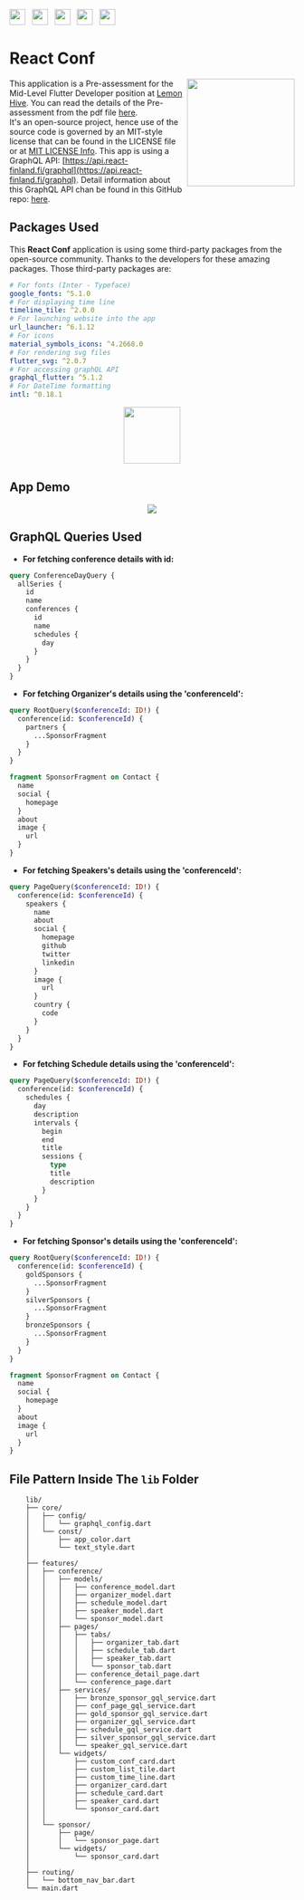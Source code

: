 <img src="screenshots/badges/built-with-love.svg" height="28px"/>&nbsp;&nbsp;
<img src="screenshots/badges/flutter-dart.svg" height="28px" />&nbsp;&nbsp;
<a href="https://choosealicense.com/licenses/mit/" target="_blank"><img src="screenshots/badges/license-MIT.svg" height="28px" /></a>&nbsp;&nbsp;
<img src="screenshots/badges/Flutter-3.svg" height="28px" />&nbsp;&nbsp;
<img src="screenshots/badges/dart-null_safety-blue.svg" height="28px"/>

# React Conf

<img align="right" src="screenshots/app_icon/playstore.png" height="190"></img>
This application is a Pre-assessment for the Mid-Level Flutter Developer position at [Lemon Hive](https://www.lemonhive.com/). You can read the details of the Pre-assessment from the pdf file [here](screenshots/pdf/Flutter-MID_Instruction.pdf).<br /> It's an open-source project, hence use of the source code is governed by an MIT-style license that can be found in the LICENSE file or at [MIT LICENSE Info](https://choosealicense.com/licenses/mit/). This app is using a GraphQL API: [https://api.react-finland.fi/graphql](https://api.react-finland.fi/graphql). Detail information about this GraphQL API chan be found in this GitHub repo: [here](https://github.com/ReactFinland/graphql-api).

## Packages Used

This **React Conf** application is using some third-party packages from the open-source community. Thanks to the developers for these amazing packages. Those third-party packages are:

```yaml
# For fonts (Inter - Typeface)
google_fonts: ^5.1.0
# For displaying time line
timeline_tile: ^2.0.0
# For launching website into the app
url_launcher: ^6.1.12
# For icons
material_symbols_icons: ^4.2668.0
# For rendering svg files
flutter_svg: ^2.0.7
# For accessing graphQL API
graphql_flutter: ^5.1.2
# For DateTime formatting
intl: ^0.18.1
```

<p align="center">
    <a href="https://drive.google.com/file/d/1N7cznrKP1JaxWaMAPTsdvH4uRltp5-ig/view?usp=sharing" target="_blank"><img src="screenshots/download_apk/download.png" height="100" ></img></a>
  </p>

## App Demo

<p align="center"><img src="screenshots/gif/app_demo.gif"></p>

## GraphQL Queries Used

- **For fetching conference details with id:**

```graphql
query ConferenceDayQuery {
  allSeries {
    id
    name
    conferences {
      id
      name
      schedules {
        day
      }
    }
  }
}
```

- **For fetching Organizer's details using the 'conferenceId':**

```graphql
query RootQuery($conferenceId: ID!) {
  conference(id: $conferenceId) {
    partners {
      ...SponsorFragment
    }
  }
}

fragment SponsorFragment on Contact {
  name
  social {
    homepage
  }
  about
  image {
    url
  }
}
```

- **For fetching Speakers's details using the 'conferenceId':**

```graphql
query PageQuery($conferenceId: ID!) {
  conference(id: $conferenceId) {
    speakers {
      name
      about
      social {
        homepage
        github
        twitter
        linkedin
      }
      image {
        url
      }
      country {
        code
      }
    }
  }
}
```

- **For fetching Schedule details using the 'conferenceId':**

```graphql
query PageQuery($conferenceId: ID!) {
  conference(id: $conferenceId) {
    schedules {
      day
      description
      intervals {
        begin
        end
        title
        sessions {
          type
          title
          description
        }
      }
    }
  }
}
```

- **For fetching Sponsor's details using the 'conferenceId':**

```graphql
query RootQuery($conferenceId: ID!) {
  conference(id: $conferenceId) {
    goldSponsors {
      ...SponsorFragment
    }
    silverSponsors {
      ...SponsorFragment
    }
    bronzeSponsors {
      ...SponsorFragment
    }
  }
}

fragment SponsorFragment on Contact {
  name
  social {
    homepage
  }
  about
  image {
    url
  }
}
```

## File Pattern Inside The `lib` Folder

```
    lib/
    ├── core/
    │   ├── config/
    │   │   └── graphql_config.dart
    │   └── const/
    │       ├── app_color.dart
    │       └── text_style.dart
    │
    ├── features/
    │   ├── conference/
    │   │   ├── models/
    │   │   │   ├── conference_model.dart
    │   │   │   ├── organizer_model.dart
    │   │   │   ├── schedule_model.dart
    │   │   │   ├── speaker_model.dart
    │   │   │   └── sponsor_model.dart
    │   │   ├── pages/
    │   │   │   ├── tabs/
    │   │   │   │   ├── organizer_tab.dart
    │   │   │   │   ├── schedule_tab.dart
    │   │   │   │   ├── speaker_tab.dart
    │   │   │   │   └── sponsor_tab.dart
    │   │   │   ├── conference_detail_page.dart
    │   │   │   └── conference_page.dart
    │   │   ├── services/
    │   │   │   ├── bronze_sponsor_gql_service.dart
    │   │   │   ├── conf_page_gql_service.dart
    │   │   │   ├── gold_sponsor_gql_service.dart
    │   │   │   ├── organizer_gql_service.dart
    │   │   │   ├── schedule_gql_service.dart
    │   │   │   ├── silver_sponsor_gql_service.dart
    │   │   │   └── speaker_gql_service.dart
    │   │   └── widgets/
    │   │       ├── custom_conf_card.dart
    │   │       ├── custom_list_tile.dart
    │   │       ├── custom_time_line.dart
    │   │       ├── organizer_card.dart
    │   │       ├── schedule_card.dart
    │   │       ├── speaker_card.dart
    │   │       └── sponsor_card.dart
    │   │
    │   └── sponsor/
    │       ├── page/
    │       │   └── sponsor_page.dart
    │       └── widgets/
    │           └── sponsor_card.dart
    │
    ├── routing/
    │   └── bottom_nav_bar.dart
    └── main.dart
```
